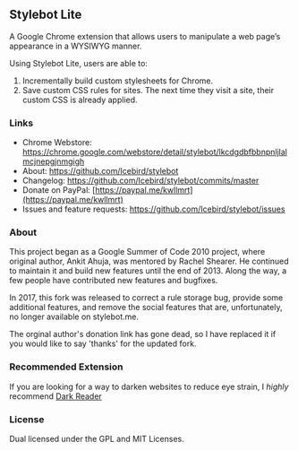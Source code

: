 ## Stylebot Lite

A Google Chrome extension that allows users to manipulate a web page’s appearance in a WYSIWYG manner.

Using Stylebot Lite, users are able to:

1. Incrementally build custom stylesheets for Chrome.
2. Save custom CSS rules for sites. The next time they visit a site, their custom CSS is already applied.

### Links

* Chrome Webstore: <https://chrome.google.com/webstore/detail/stylebot/lkcdgdbfbbnpnljlalmcjnepgjnmgigh>
* About: <https://github.com/Icebird/stylebot>
* Changelog: <https://github.com/Icebird/stylebot/commits/master>
* Donate on PayPal: [https://paypal.me/kwllmrt](https://paypal.me/kwllmrt)
* Issues and feature requests: <https://github.com/Icebird/stylebot/issues>

### About

This project began as a Google Summer of Code 2010 project, where 
original author, Ankit Ahuja, was mentored by Rachel Shearer.
He continued to maintain it and build new features until the end of 2013.
Along the way, a few people have contributed new features and bugfixes.

In 2017, this fork was released to correct a rule storage bug, 
provide some additional features, and remove the social features
that are, unfortunately, no longer available on stylebot.me. 

The orginal author's donation link has gone dead, so I have replaced 
it if you would like to say 'thanks' for the updated fork.

### Recommended Extension

If you are looking for a way to darken websites to reduce eye strain, 
I *highly* recommend [Dark Reader](https://darkreader.org/)

### License

Dual licensed under the GPL and MIT Licenses.
